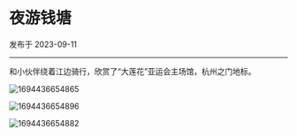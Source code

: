 # 夜游钱塘

发布于 2023-09-11
  
---

和小伙伴绕着江边骑行，欣赏了“大莲花”亚运会主场馆，杭州之门地标。

![1694436654865](https://imgurl.zishu.me/images/1694436654865.jpg)

![1694436654896](https://imgurl.zishu.me/images/1694436654896.jpg)

![1694436654882](https://imgurl.zishu.me/images/1694436654882.jpg)